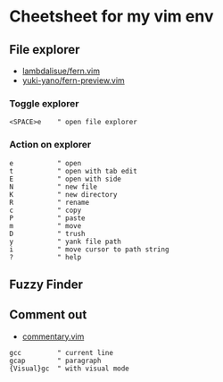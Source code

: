 # Cheetsheet for my vim env
## File explorer

- [lambdalisue/fern.vim](https://github.com/lambdalisue/fern.vim)
- [yuki-yano/fern-preview.vim](https://github.com/yuki-yano/fern-preview.vim)

### Toggle explorer

```
<SPACE>e    " open file explorer
```

### Action on explorer

```
e           " open
t           " open with tab edit
E           " open with side
N           " new file
K           " new directory
R           " rename
c           " copy
P           " paste
m           " move
D           " trush
y           " yank file path
i           " move cursor to path string
?           " help
```

## Fuzzy Finder


## Comment out

- [commentary.vim](https://github.com/tpope/vim-commentary)

```
gcc         " current line
gcap        " paragraph
{Visual}gc  " with visual mode
```

